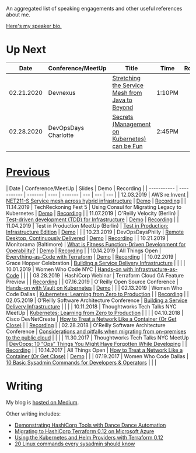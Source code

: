 An aggregated list of speaking engagements and other useful
references about me.

[Here's my speaker bio.](bio.html)

# Up Next

| Date        | Conference/MeetUp  | Title | Time | Room |
| ----------- | ----------- | ------- | ---- |  ------- |
| 02.21.2020 | Devnexus | [Stretching the Service Mesh from Java to Beyond](https://devnexus.com/presentations/4518/) | 1:10PM |  |
| 02.28.2020 | DevOpsDays Charlotte | [Secrets (Management on Kubernetes) can be Fun](https://devopsdays.org/events/2020-charlotte/program/rosemary-wang)| 2:45PM |  |


# [Previous](#slides)

| Date        | Conference/MeetUp  | Slides | Demo | Recording |
| ----------- | ----------- | ------- | ---- |  ------- | --- | --- | --- |
| 12.03.2019 | AWS re:Invent | [NET211-S Service mesh across hybrid infrastructure](https://speakerdeck.com/joatmon08/net211-s-service-mesh-across-hybrid-infrastructure) | [Demo](https://github.com/hashicorp/demo-consul-cloud-map) | [Recording](https://www.youtube.com/watch?v=gks3lvZGjn4) |
| 11.14.2019 | TechReckoning Fest 5 | Using Consul for Migrating Legacy to Kubernetes | [Demo](https://mesh.demo.gs) | [Recording](https://connect.techreckoning.com/techreckoning-fest-5/) |
| 11.07.2019 | O'Reilly Velocity (Berlin) | [Test-driven development (TDD) for Infrastructure](https://speakerdeck.com/joatmon08/test-driven-development-tdd-for-infrastructure) | [Demo](https://github.com/joatmon08/tdd-infrastructure) | [Recording](https://www.hashicorp.com/resources/test-driven-development-tdd-for-infrastructure) |
| 11.04.2019 | Test in Production MeetUp (Berlin) | [Test in Production: Infrastructure Edition](https://speakerdeck.com/joatmon08/test-in-production-infrastructure-edition) | [Demo](https://github.com/joatmon08/test-in-production-for-infrastructure) | |
| 10.23.2019 | DevOpsDaysPhilly | [Remote Desktop, Continuously Delivered](https://speakerdeck.com/joatmon08/remote-desktop-continuously-delivered) | [Demo](https://github.com/joatmon08/chrome-remote-desktop-pipeline) | [Recording](https://youtu.be/1MUWKTmAvo4) |
| 10.21.2019 | Monitorama (Baltimore) | [What is Fitness Function-Driven Development for Operability?](https://speakerdeck.com/joatmon08/whats-fitness-function-driven-development-for-operability) | [Demo](https://github.com/joatmon08/2019-monitorama) | [Recording](https://vimeo.com/369642816) |
| 10.14.2019 | All Things Open | [Everything-as-Code with Terraform](https://speakerdeck.com/joatmon08/everything-as-code-with-terraform) | [Demo](https://github.com/joatmon08/2019-demo-ato) | [Recording](https://www.youtube.com/watch?v=-4jWcw9tOVw) |
| 10.02.2019 | Grace Hopper Celebration | [Building a Service Delivery Infrastructure](https://speakerdeck.com/joatmon08/building-a-service-delivery-infrastructure) |  |  |
| 10.01.2019 | Women Who Code NYC | [Hands-on with Infrastructure-as-Code](https://speakerdeck.com/joatmon08/hands-on-with-infrastructure-as-code) |  |  |
| 08.28.2019 | HashiCorp Webinar | Terraform Cloud GA Feature Preview |  | [Recording](https://www.hashicorp.com/resources/terraform-cloud-ga-collaboration-for-everyone) |
| 07.16.2019 | O'Reilly Open Source Conference | [Hands-on with Vault on Kubernetes](https://speakerdeck.com/joatmon08/hands-on-with-vault-on-kubernetes) | [Demo](https://github.com/hashicorp/hands-on-with-vault-on-kubernetes) |  |
| 02.13.2019 | Women Who Code Dallas | [Kubernetes: Learning from Zero to Production](https://www.slideshare.net/RosemaryWang/wwcode-dallas-kubernetes-learning-from-zero-to-production) |  | [Recording](https://www.youtube.com/watch?v=_3ZWtBYivZk) |
| 02.05.2019 | O'Reilly Software Architecture Conference | [Building a Service Delivery Infrastructure](https://cdn.oreillystatic.com/en/assets/1/event/289/Building%20a%20service%20delivery%20infrastructure%20_sponsored%20by%20ThoughtWorks_%20Presentation.pdf) |  |  |
| 10.11.2018 | Thoughtworks Tech Talks NYC MeetUp | [Kubernetes: Learning from Zero to Production](https://www.slideshare.net/RosemaryWang/kubernetes-learning-from-zero-to-production) |  |  |
| 04.10.2018 | Cisco DevNetCreate | [How to Treat a Network Like a Container (Or Get Close)](https://www.slideshare.net/RosemaryWang/2018-cisco-devnet-create-how-to-treat-a-network-as-a-container) |  | [Recording](https://youtu.be/j7HYpSCCEY0) |
| 02.28.2018 | O'Reilly Software Architecture Conference | [Considerations and pitfalls when migrating from on-premises to the public cloud](https://cdn.oreillystatic.com/en/assets/1/event/281/Considerations%20and%20pitfalls%20when%20migrating%20from%20on-premises%20to%20the%20public%20cloud%20_sponsored%20by%20ThoughtWorks_%20Presentation.pdf) |  |  |
| 11.30.2017 | Thoughtworks Tech Talks NYC MeetUp | [DevOops: 10 “Ops” Things You Might Have Forgotten While Developing](https://www.slideshare.net/RosemaryWang/thoughtworks-tech-talks-nyc-devoops-10-ops-things-you-might-have-forgotten-while-developing) |  | [Recording](https://www.youtube.com/watch?v=vAljReBcV_Y) |
| 10.14.2017 | All Things Open | [How to Treat a Network Like a Container (Or Get Close)](https://www.slideshare.net/RosemaryWang/all-things-open-2017-how-to-treat-a-network-as-a-container) | [Demo](https://github.com/joatmon08/2017-demo-ato) | |
| 07.19.2017 | Women Who Code Dallas | [10 Basic Sysadmin Commands for Developers & Operators](https://www.slideshare.net/RosemaryWang/10-basic-sysadmin-commands-for-developers-operators) | | |

# Writing

My blog is [hosted on Medium](https://medium.com/@joatmon08).

Other writing includes:

- [Demonstrating HashiCorp Tools with Dance Dance Automation](https://www.hashicorp.com/blog/demonstrating-hashicorp-tools-with-dance-dance-automation/)
- [Migrating to HashiCorp Terraform 0.12 on Microsoft Azure](https://cloudblogs.microsoft.com/opensource/2019/06/25/how-to-migrate-to-hashicorp-terraform-0-12-microsoft-azure/)
- [Using the Kubernetes and Helm Providers with Terraform 0.12](https://www.hashicorp.com/blog/using-the-kubernetes-and-helm-providers-with-terraform-0-12/)
- [20 Linux commands every sysadmin should know](https://opensource.com/article/17/7/20-sysadmin-commands)